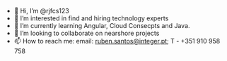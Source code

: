 - 👋 Hi, I’m @rjfcs123
- 👀 I’m interested in find and hiring technology experts 
- 🌱 I’m currently learning Angular, Cloud Consecpts and Java.
- 💞️ I’m looking to collaborate on nearshore projects
- 📫 How to reach me: email: ruben.santos@integer.pt; T - +351 910 958 758



<!---
rjfcs123/rjfcs123 is a ✨ special ✨ repository because its `README.md` (this file) appears on your GitHub profile.
You can click the Preview link to take a look at your changes.
--->
